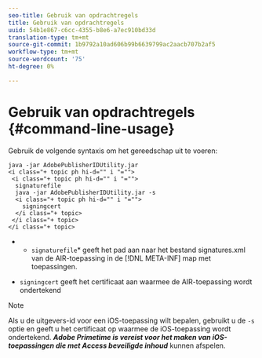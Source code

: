 ```yaml
---
seo-title: Gebruik van opdrachtregels
title: Gebruik van opdrachtregels
uuid: 54b1e867-c6cc-4355-b8e6-a7ec910bd33d
translation-type: tm+mt
source-git-commit: 1b9792a10ad606b99b6639799ac2aacb707b2af5
workflow-type: tm+mt
source-wordcount: '75'
ht-degree: 0%

---
```



# Gebruik van opdrachtregels {#command-line-usage}

Gebruik de volgende syntaxis om het gereedschap uit te voeren:

```
java -jar AdobePublisherIDUtility.jar 
<i class="+ topic ph hi-d="" i "="">
 <i class="+ topic ph hi-d="" i "="">
  signaturefile 
  java -jar AdobePublisherIDUtility.jar -s 
  <i class="+ topic ph hi-d="" i "="">
    signingcert
  </i class="+ topic>
 </i class="+ topic>
</i class="+ topic>
```

* 
   * `signaturefile`* geeft het pad aan naar het bestand signatures.xml van de AIR-toepassing in de [!DNL META-INF] map met toepassingen.

* `signingcert` geeft het certificaat aan waarmee de AIR-toepassing wordt ondertekend

>[!NOTE]
>
>Als u de uitgevers-id voor een iOS-toepassing wilt bepalen, gebruikt u de `-s` optie en geeft u het certificaat op waarmee de iOS-toepassing wordt ondertekend. ***Adobe Primetime is vereist voor het maken van iOS-toepassingen die met Access beveiligde inhoud*** kunnen afspelen.

